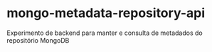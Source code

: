 # mongo-metadata-repository-api
Experimento de backend para manter e consulta de metadados do repositório MongoDB
